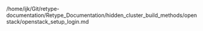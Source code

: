 /home/ijk/Git/retype-documentation/Retype_Documentation/hidden_cluster_build_methods/openstack/openstack_setup_login.md